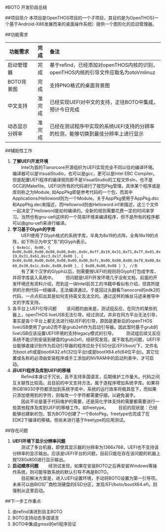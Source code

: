 #BOTO 开发阶段总结

##项目简介
本项目是OpenTHOS项目的一个子项目，其目的是为OpenTHOS(一个基于Android-X86发展而来的桌面操作系统）提供一个图形化的启动管理器。

##功能需求

| 功能需求        | 完成  |           备注                    |
| ----------------|:-----:|:--------------------------------- |
| 启动管理器      | 完成  | 基于refind，已经添加对openTHOS内核的识别，openTHOS内核的引导文件应取名为otoVmlinuz   |
| BOTO背景图      | 完成  | 支持PNG格式的桌面背景图  |
| 中文支持        | 准完成 | 已经实现UEFI对中文的支持，正往BOTO中集成，预计今日完成  |
| 动态显示分辨率   | 准完成 | 已经在测试程序中实现的系统UEFI支持的分辨率的检测，能够切换到最佳分辨率上进行显示 |

##辅助性工作
1. **了解UEFI开发环境**  
　　Intel为首的Tianorcore开源组织为UEFI实现完全不同以往的编译环境。编译器可以是VisualStudio，也可以是gcc，更可以是Intel EBC Compiler。但是配置UEFI程序的编译规则即不是VisualStudio的工程文件sln，也不是GCC的Makefile。UEFI对所有的代码进行了按包Pkg管理，具体某个程序或是库则称之为Module, 如AppPkg即是参考代码的一个包，而其中Applications/Helloword则为一个Module。关于AppPkg使用于AppPkg.dsc和AppPkg.dec来描述，而Hellowrod则由Helloword.inf来描述，这三个文件一起决定了Helloword是如何编译的。全新的规则需要花费一定的时间来学习。当然也有gnu-uefi这样的一个简易环境来编译程序，但不是所有的程序都可以由gnu-uefi来进行编译。
2. **学习基于Glyph的字库**  
　　UEFI使用了Glyph格式的系统字库，半角为8x19的点阵，全角16x19的点阵，如下所示为中文"东"的Glyph表示。  
`{ 0x4e1c, 0x00, { 0x00,0x00,0x00,0x00,0x00,0x0c,0x0c,0xff,0x19,0x31,0x71,0x7f,0x01,0x19,0x31,0x61,0xc3,0x1f,0x00 },
                  { 0x00,0x00,0x00,0x00,0x00,0x00,0x00,0xfc,0x00,0x00,0x00,0xf8,0x00,0x60,0x30,0x1c,0x0c,0x00,0x00 }, { 0x00,0x00,0x00 } }, //东`  
　　有了某个汉字的Glyph以后，则需要按UEFI的规则将Glyph打包成字库，并将字库装入系统中。
　　但问题是UEFI开发环境几乎没有文档，前面的开发环境还有资料介绍，而到这一块Intel前员工的书籍中看似有介绍，但其所提供的示例代码一经编译，无法编译通过。于是回过头翻看Tianocore的edk2的代码，一点点扣出其是如何支持英文及法文的。通过这样的蛛丝马迹来推导中文的字库支持。
3. 各平台上UEFI引导问题
　　该问题的由来是，测试组反应，在同方的某些机器上，openTHOS liveUSB无法引导。经过测试，并非在同方平台无法引导，事实是各个平台上都无法进行纯UEFI的引导，原因是更新后的openTHOS liveUSB使用了grub2而不是grub2efi作为启动引导器。因此暂时基于grub的liveUSB应该设置UEFI环境的支持legacy模式的引导。
　　测试组后续又反应系统不能识别安装到硬盘的grub2efi，经研究发现，属于取名的问题，UEFI平台能够直接识别作为启动引导器的程序应处于ESD分区/EFI/boot/下，文件名为boot.efi或是bootIA32.efi(32位平台)或是bootX64.efi(64位平台)。其它位置或名称的必须由安装程序或手工添加的NVRAM中的启动列表中，才可启动。
3. **非UEFI程序及库到UEFI的移植**  
　　Refind本身过于冗长，且不支持多国语言，后期维护工作量大。代码之间互关联性比较高。且目前的中文支持方法，属于逐程序增加系统字库。如果将所GB18030字符都添加到系统字库中，系统的运行效率将极其低下，而如果只添加使用到的字符，则每改一个字符都需要仔细，以避免漏字。  
　　因此不论是基于代码维护的需要，还是简化字体支持的需要都需要进行一些其他程序及库到UEFI的移植工作。如freetype。
　　目前的现状是：已经能够创建新的包，暂为BOTO创建了一个BotoPkg，freetype也完成了在EDK2下编译的移植。但尚未进行基于freetype的应用测试。

##存在问题
1. **UEFI环境下显示分辨率问题**  
　　测试了多台机器，即使其显示器的分辨率为1366x768，UEFI也不支持该分辨率的显示输出。应该是UEFI平台的问题，目前只能在存在该问题的机器上按1280x800进行显示输出。
2. **启动顺序问题**
　　经测试发现，如果在安装BOTO之后再安装Windows等操作系统，则可能导致系统的默认引导不再是BOTO。  
　　目前解决方案是，进入UEFI设置环境，手动将BOTO设置为第一引导项。未来可以由BIOS厂商检测硬盘的ESD分区，发现/EFI/boto/bootX64.efi，则强制从这里启动。

##下一步工作重点
1. 由refind演进到自主BOTO
2. BOTO支持动态多国语言
3. BOTO中集成gmssl的efi程序验证
